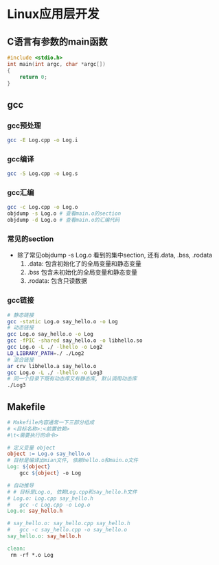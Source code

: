# Linux应用层开发

## C语言有参数的main函数

```C++
#include <stdio.h>
int main(int argc, char *argc[])
{
    return 0;
}
```

## gcc

### gcc预处理

```bash
gcc -E Log.cpp -o Log.i
```

### gcc编译

```bash
gcc -S Log.cpp -o Log.s
```

### gcc汇编

```bash
gcc -c Log.cpp -o Log.o
objdump -s Log.o # 查看main.o的section
objdump -d Log.o # 查看main.o的汇编代码
```

### 常见的section

+ 除了常见objdump -s Log.o 看到的集中section, 还有.data, .bss, .rodata
    1. .data: 包含初始化了的全局变量和静态变量
    2. .bss 包含未初始化的全局变量和静态变量
    3. .rodata: 包含只读数据

### gcc链接

```bash
# 静态链接
gcc -static Log.o say_hello.o -o Log
# 动态链接
gcc Log.o say_hello.o -o Log
gcc -fPIC -shared say_hello.o -o libhello.so 
gcc Log.o -L ./ -lhello -o Log2
LD_LIBRARY_PATH=./ ./Log2
# 混合链接
ar crv libhello.a say_hello.o
gcc Log.o -L ./ -lhello -o Log3
# 同一个目录下既有动态库又有静态库, 默认调用动态库
./Log3
```

## Makefile

```Makefile
# Makefile内容通常一下三部分组成
# <目标名称>:<前置依赖>
#\t<需要执行的命令>

# 定义变量 object
object := Log.o say_hello.o
# 目标是编译出mian文件, 依赖hello.o和main.o文件
Log: ${object}
    gcc ${object} -o Log

# 自动推导
# # 目标是Log.o, 依赖Log.cpp和say_hello.h文件
# Log.o: Log.cpp say_hello.h
#   gcc -c Log.cpp -o Log.o
Log.o: say_hello.h

# say_hello.o: say_hello.cpp say_hello.h
#   gcc -c say_hello.cpp -o say_hello.o
say_hello.o: say_hello.h

clean:
 rm -rf *.o Log
```
